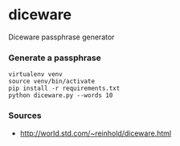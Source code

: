 # diceware
Diceware passphrase generator

### Generate a passphrase

```
virtualenv venv
source venv/bin/activate
pip install -r requirements.txt
python diceware.py --words 10
```

### Sources

* http://world.std.com/~reinhold/diceware.html
